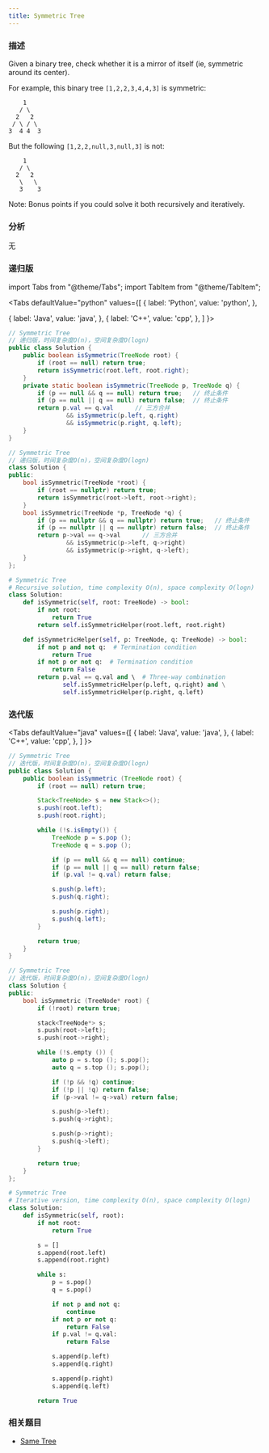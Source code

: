 ```yaml
---
title: Symmetric Tree
---
```


### 描述

Given a binary tree, check whether it is a mirror of itself (ie, symmetric around its center).

For example, this binary tree `[1,2,2,3,4,4,3]` is symmetric:

```
    1
   / \
  2   2
 / \ / \
3  4 4  3
```

But the following `[1,2,2,null,3,null,3]` is not:

```
    1
   / \
  2   2
   \   \
   3    3
```

Note:
Bonus points if you could solve it both recursively and iteratively.

### 分析

无

### 递归版

import Tabs from "@theme/Tabs";
import TabItem from "@theme/TabItem";

<Tabs
defaultValue="python"
values={[
{ label: 'Python', value: 'python', },

{ label: 'Java', value: 'java', },
{ label: 'C++', value: 'cpp', },
]
}>
<TabItem value="java">

```java
// Symmetric Tree
// 递归版，时间复杂度O(n)，空间复杂度O(logn)
public class Solution {
    public boolean isSymmetric(TreeNode root) {
        if (root == null) return true;
        return isSymmetric(root.left, root.right);
    }
    private static boolean isSymmetric(TreeNode p, TreeNode q) {
        if (p == null && q == null) return true;   // 终止条件
        if (p == null || q == null) return false;  // 终止条件
        return p.val == q.val      // 三方合并
                && isSymmetric(p.left, q.right)
                && isSymmetric(p.right, q.left);
    }
}
```

</TabItem>
<TabItem value="cpp">

```cpp
// Symmetric Tree
// 递归版，时间复杂度O(n)，空间复杂度O(logn)
class Solution {
public:
    bool isSymmetric(TreeNode *root) {
        if (root == nullptr) return true;
        return isSymmetric(root->left, root->right);
    }
    bool isSymmetric(TreeNode *p, TreeNode *q) {
        if (p == nullptr && q == nullptr) return true;   // 终止条件
        if (p == nullptr || q == nullptr) return false;  // 终止条件
        return p->val == q->val      // 三方合并
                && isSymmetric(p->left, q->right)
                && isSymmetric(p->right, q->left);
    }
};
```

</TabItem>

<TabItem value="python">

```python
# Symmetric Tree
# Recursive solution, time complexity O(n), space complexity O(logn)
class Solution:
    def isSymmetric(self, root: TreeNode) -> bool:
        if not root:
            return True
        return self.isSymmetricHelper(root.left, root.right)

    def isSymmetricHelper(self, p: TreeNode, q: TreeNode) -> bool:
        if not p and not q:  # Termination condition
            return True
        if not p or not q:  # Termination condition
            return False
        return p.val == q.val and \  # Three-way combination
               self.isSymmetricHelper(p.left, q.right) and \
               self.isSymmetricHelper(p.right, q.left)
```

</TabItem>
</Tabs>

### 迭代版

<Tabs
defaultValue="java"
values={[
{ label: 'Java', value: 'java', },
{ label: 'C++', value: 'cpp', },
]
}>
<TabItem value="java">

```java
// Symmetric Tree
// 迭代版，时间复杂度O(n)，空间复杂度O(logn)
public class Solution {
    public boolean isSymmetric (TreeNode root) {
        if (root == null) return true;

        Stack<TreeNode> s = new Stack<>();
        s.push(root.left);
        s.push(root.right);

        while (!s.isEmpty()) {
            TreeNode p = s.pop ();
            TreeNode q = s.pop ();

            if (p == null && q == null) continue;
            if (p == null || q == null) return false;
            if (p.val != q.val) return false;

            s.push(p.left);
            s.push(q.right);

            s.push(p.right);
            s.push(q.left);
        }

        return true;
    }
}
```

</TabItem>
<TabItem value="cpp">

```cpp
// Symmetric Tree
// 迭代版，时间复杂度O(n)，空间复杂度O(logn)
class Solution {
public:
    bool isSymmetric (TreeNode* root) {
        if (!root) return true;

        stack<TreeNode*> s;
        s.push(root->left);
        s.push(root->right);

        while (!s.empty ()) {
            auto p = s.top (); s.pop();
            auto q = s.top (); s.pop();

            if (!p && !q) continue;
            if (!p || !q) return false;
            if (p->val != q->val) return false;

            s.push(p->left);
            s.push(q->right);

            s.push(p->right);
            s.push(q->left);
        }

        return true;
    }
};
```

</TabItem>

<TabItem value="python">

```python
# Symmetric Tree
# Iterative version, time complexity O(n), space complexity O(logn)
class Solution:
    def isSymmetric(self, root):
        if not root:
            return True

        s = []
        s.append(root.left)
        s.append(root.right)

        while s:
            p = s.pop()
            q = s.pop()

            if not p and not q:
                continue
            if not p or not q:
                return False
            if p.val != q.val:
                return False

            s.append(p.left)
            s.append(q.right)

            s.append(p.right)
            s.append(q.left)

        return True
```

</TabItem>
</Tabs>

### 相关题目

- [Same Tree](same-tree.md)
